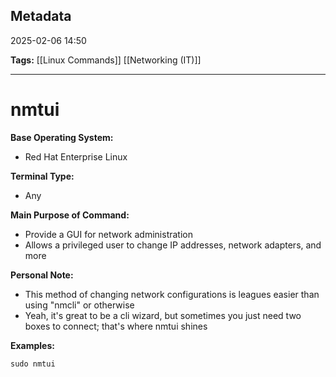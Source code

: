## Metadata

2025-02-06 14:50

**Tags:** [[Linux Commands]] [[Networking (IT)]]

----
# nmtui

**Base Operating System:**

- Red Hat Enterprise Linux

**Terminal Type:**
  
- Any

**Main Purpose of Command:**
- Provide a GUI for network administration
- Allows a privileged user to change IP addresses, network adapters, and more

**Personal Note:**

- This method of changing network configurations is leagues easier than using "nmcli" or otherwise
- Yeah, it's great to be a cli wizard, but sometimes you just need two boxes to connect; that's where nmtui shines

**Examples:**
```
sudo nmtui
```
